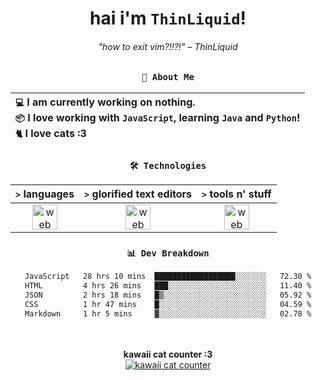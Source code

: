 <div align="center">
  
  # hai i'm `ThinLiquid`!
  ###### "how to exit vim?!!?!" – ThinLiquid
  
  ### `👤 About Me`

  | `💻`  I am currently working on __nothing__.<br/>`📦`  I love working with `JavaScript`, learning `Java` and `Python`!</br>`🐈`  I love cats :3 |
  |:---|

  
  ### `🛠️ Technologies`
  
  | `>` **languages**  | `>` **glorified text editors** | `>` **tools n' stuff** |
  |:------------------:|:------------------------------:|:----------------------:|
  | <img src="https://skillicons.dev/icons?i=ts,js,react,python,java" alt="web dev" height="40"/> | <img src="https://skillicons.dev/icons?i=vscode,eclipse,idea" alt="web dev" height="40"/> | <img src="https://skillicons.dev/icons?i=bash,git,photoshop" alt="web dev" height="40"/> |
  
  ### `📊 Dev Breakdown`
  
  <!--START_SECTION:waka-->

```txt
JavaScript   28 hrs 10 mins  ██████████████████░░░░░░░   72.30 %
HTML         4 hrs 26 mins   ███░░░░░░░░░░░░░░░░░░░░░░   11.40 %
JSON         2 hrs 18 mins   █▒░░░░░░░░░░░░░░░░░░░░░░░   05.92 %
CSS          1 hr 47 mins    █░░░░░░░░░░░░░░░░░░░░░░░░   04.59 %
Markdown     1 hr 5 mins     ▓░░░░░░░░░░░░░░░░░░░░░░░░   02.78 %
```

<!--END_SECTION:waka-->
  
  <br/><br/>
  <b>kawaii cat counter :3</b><br/>
  [![kawaii cat counter](https://count.getloli.com/get/@ThinLiquid?theme=moebooru)](https://moe-counter.glitch.me)
</div>
